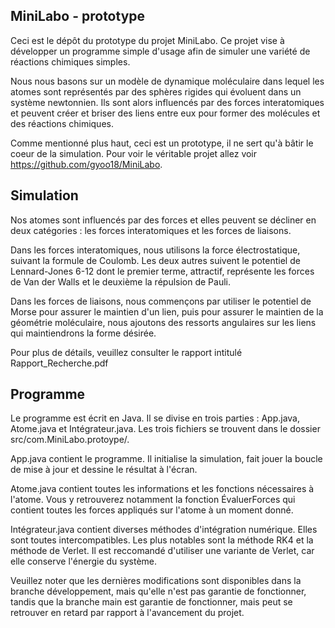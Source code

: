 ## MiniLabo - prototype

Ceci est le dépôt du prototype du projet MiniLabo. Ce projet vise à développer un programme simple d'usage afin de simuler une variété de réactions chimiques simples. 

Nous nous basons sur un modèle de dynamique moléculaire dans lequel les atomes sont représentés par des sphères rigides qui évoluent dans un système newtonnien. Ils sont alors influencés par des forces interatomiques et peuvent créer et briser des liens entre eux pour former des molécules et des réactions chimiques.

Comme mentionné plus haut, ceci est un prototype, il ne sert qu'à bâtir le coeur de la simulation. Pour voir le véritable projet allez voir https://github.com/gyoo18/MiniLabo.

## Simulation

Nos atomes sont influencés par des forces et elles peuvent se décliner en deux catégories : les forces interatomiques et les forces de liaisons.

Dans les forces interatomiques, nous utilisons la force électrostatique, suivant la formule de Coulomb. Les deux autres suivent le potentiel de Lennard-Jones 6-12 dont le premier terme, attractif, représente les forces de Van der Walls et le deuxième la répulsion de Pauli.

Dans les forces de liaisons, nous commençons par utiliser le potentiel de Morse pour assurer le maintien d'un lien, puis pour assurer le maintien de la géométrie moléculaire, nous ajoutons des ressorts angulaires sur les liens qui maintiendrons la forme désirée.

Pour plus de détails, veuillez consulter le rapport intitulé Rapport_Recherche.pdf

## Programme

Le programme est écrit en Java. Il se divise en trois parties : App.java, Atome.java et Intégrateur.java. Les trois fichiers se trouvent dans le dossier src/com.MiniLabo.protoype/.

App.java contient le programme. Il initialise la simulation, fait jouer la boucle de mise à jour et dessine le résultat à l'écran.

Atome.java contient toutes les informations et les fonctions nécessaires à l'atome. Vous y retrouverez notamment la fonction ÉvaluerForces qui contient toutes les forces appliqués sur l'atome à un moment donné.

Intégrateur.java contient diverses méthodes d'intégration numérique. Elles sont toutes intercompatibles. Les plus notables sont la méthode RK4 et la méthode de Verlet. Il est reccomandé d'utiliser une variante de Verlet, car elle conserve l'énergie du système.

Veuillez noter que les dernières modifications sont disponibles dans la branche développement, mais qu'elle n'est pas garantie de fonctionner, tandis que la branche main est garantie de fonctionner, mais peut se retrouver en retard par rapport à l'avancement du projet.
